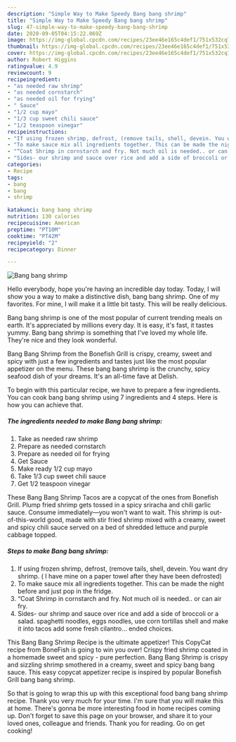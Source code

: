 ```yaml
---
description: "Simple Way to Make Speedy Bang bang shrimp"
title: "Simple Way to Make Speedy Bang bang shrimp"
slug: 47-simple-way-to-make-speedy-bang-bang-shrimp
date: 2020-09-05T04:15:22.069Z
image: https://img-global.cpcdn.com/recipes/23ee46e165c4def1/751x532cq70/bang-bang-shrimp-recipe-main-photo.jpg
thumbnail: https://img-global.cpcdn.com/recipes/23ee46e165c4def1/751x532cq70/bang-bang-shrimp-recipe-main-photo.jpg
cover: https://img-global.cpcdn.com/recipes/23ee46e165c4def1/751x532cq70/bang-bang-shrimp-recipe-main-photo.jpg
author: Robert Higgins
ratingvalue: 4.9
reviewcount: 9
recipeingredient:
- "as needed raw shrimp"
- "as needed cornstarch"
- "as needed oil for frying"
- " Sauce"
- "1/2 cup mayo"
- "1/3 cup sweet chili sauce"
- "1/2 teaspoon vinegar"
recipeinstructions:
- "If using frozen shrimp, defrost, (remove tails, shell, devein. You want dry shrimp. ( I have mine on a paper towel after they have been defrosted)"
- "To make sauce mix all ingredients together. This can be made the night before and just pop in the fridge."
- "“Coat Shrimp in cornstarch and fry. Not much oil is needed.. or can air fry."
- "Sides- our shrimp and sauce over rice and add a side of broccoli or a salad. spaghetti noodles, eggs noodles, use corn tortillas shell and make it into tacos add some fresh cilantro... ended choices."
categories:
- Recipe
tags:
- bang
- bang
- shrimp

katakunci: bang bang shrimp 
nutrition: 130 calories
recipecuisine: American
preptime: "PT10M"
cooktime: "PT42M"
recipeyield: "2"
recipecategory: Dinner

---
```



![Bang bang shrimp](https://img-global.cpcdn.com/recipes/23ee46e165c4def1/751x532cq70/bang-bang-shrimp-recipe-main-photo.jpg)

Hello everybody, hope you're having an incredible day today. Today, I will show you a way to make a distinctive dish, bang bang shrimp. One of my favorites. For mine, I will make it a little bit tasty. This will be really delicious.

Bang bang shrimp is one of the most popular of current trending meals on earth. It's appreciated by millions every day. It is easy, it's fast, it tastes yummy. Bang bang shrimp is something that I've loved my whole life. They're nice and they look wonderful.

Bang Bang Shrimp from the Bonefish Grill is crispy, creamy, sweet and spicy with just a few ingredients and tastes just like the most popular appetizer on the menu. These bang bang shrimp is the crunchy, spicy seafood dish of your dreams. It&#39;s an all-time fave at Delish.


To begin with this particular recipe, we have to prepare a few ingredients. You can cook bang bang shrimp using 7 ingredients and 4 steps. Here is how you can achieve that.

<!--inarticleads1-->

##### The ingredients needed to make Bang bang shrimp:

1. Take as needed raw shrimp
1. Prepare as needed cornstarch
1. Prepare as needed oil for frying
1. Get  Sauce
1. Make ready 1/2 cup mayo
1. Take 1/3 cup sweet chili sauce
1. Get 1/2 teaspoon vinegar


These Bang Bang Shrimp Tacos are a copycat of the ones from Bonefish Grill. Plump fried shrimp gets tossed in a spicy sriracha and chili garlic sauce. Consume immediately—you won&#39;t want to wait. This shrimp is out-of-this-world good, made with stir fried shrimp mixed with a creamy, sweet and spicy chili sauce served on a bed of shredded lettuce and purple cabbage topped. 

<!--inarticleads2-->

##### Steps to make Bang bang shrimp:

1. If using frozen shrimp, defrost, (remove tails, shell, devein. You want dry shrimp. ( I have mine on a paper towel after they have been defrosted)
1. To make sauce mix all ingredients together. This can be made the night before and just pop in the fridge.
1. “Coat Shrimp in cornstarch and fry. Not much oil is needed.. or can air fry.
1. Sides- our shrimp and sauce over rice and add a side of broccoli or a salad. spaghetti noodles, eggs noodles, use corn tortillas shell and make it into tacos add some fresh cilantro... ended choices.


This Bang Bang Shrimp Recipe is the ultimate appetizer! This CopyCat recipe from BoneFish is going to win you over! Crispy fried shrimp coated in a homemade sweet and spicy - pure perfection. Bang Bang Shrimp is crispy and sizzling shrimp smothered in a creamy, sweet and spicy bang bang sauce. This easy copycat appetizer recipe is inspired by popular Bonefish Grill bang bang shrimp. 

So that is going to wrap this up with this exceptional food bang bang shrimp recipe. Thank you very much for your time. I'm sure that you will make this at home. There's gonna be more interesting food in home recipes coming up. Don't forget to save this page on your browser, and share it to your loved ones, colleague and friends. Thank you for reading. Go on get cooking!
